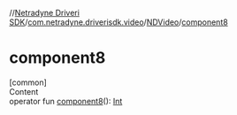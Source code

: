 //[Netradyne Driveri SDK](../../index.md)/[com.netradyne.driverisdk.video](../index.md)/[NDVideo](index.md)/[component8](component8.md)



# component8  
[common]  
Content  
operator fun [component8](component8.md)(): [Int](https://kotlinlang.org/api/latest/jvm/stdlib/kotlin/-int/index.html)  



